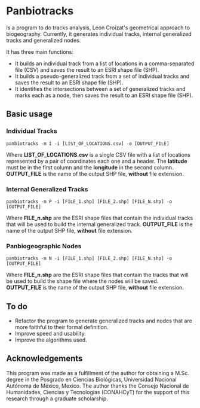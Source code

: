 # Panbiotracks

Is a program to do tracks analysis, Léon Croizat's geometrical approach to biogeography. Currently, it generates individual tracks, internal generalized tracks and generalized nodes.

It has three main functions:

- It builds an individual track from a list of locations in a comma-separated file (CSV) and saves the result to an ESRI shape file (SHP).
- It builds a pseudo-generalized track from a set of individual tracks and saves the result to an ESRI shape file (SHP).
- It identifies the intersections between a set of generalized tracks and marks each as a node, then saves the result to an ESRI shape file (SHP).

## Basic usage

### Individual Tracks

```console
panbiotracks -m I -i [LIST_OF_LOCATIONS.csv] -o [OUTPUT_FILE]
```

Where **LIST_OF_LOCATIONS.csv** is a single CSV file with a list of locations represented by a pair of coordinates each one and a header. The **latitude** must be in the first column and the **longitude** in the second column. **OUTPUT_FILE** is the name of the output SHP file, **without** file extension.

### Internal Generalized Tracks

```console
panbiotracks -m P -i [FILE_1.shp] [FILE_2.shp] [FILE_N.shp] -o [OUTPUT_FILE]
```

Where **FILE_n.shp** are the ESRI shape files that contain the individual tracks that will be used to build the internal generalized track. **OUTPUT_FILE** is the name of the output SHP file, **without** file extension.

### Panbiogeographic Nodes

```console
panbiotracks -m N -i [FILE_1.shp] [FILE_2.shp] [FILE_N.shp] -o [OUTPUT_FILE]
```

Where **FILE_n.shp** are the ESRI shape files that contain the tracks that will be used to build the shape file where the nodes will be saved. **OUTPUT_FILE** is the name of the output SHP file, **without** file extension.

## To do

- Refactor the program to generate generalized tracks and nodes that are more faithful to their formal definition.
- Improve speed and usability.
- Improve the algorithms used.

## Acknowledgements

This program was made as a fulfillment of the author for obtaining a M.Sc. degree in the Posgrado en Ciencias Biológicas, Universidad Nacional Autónoma de México, Mexico. The author thanks the Consejo Nacional de Humanidades, Ciencias y Tecnologías (CONAHCyT) for the support of this research through a graduate scholarship.
